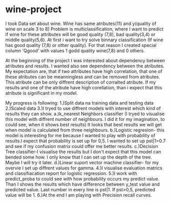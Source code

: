 # wine-project

I took Data set about wine. Wine has same atributes(11) and y(quality of wine on scale 3 to 8) Problem is multiclassification,
where I want to predict if wine for these attributes will be good quality (7,8), bad quality(3,4) or middle quality(5,6). At first 
i want to try solve binnary classification (If wine has good quality (7,8) or other quality). For that reason I created special column 
'Qgood' with values 1 godd quality wine(7,8) and 0 others. 

At the beginning of the project I was interested about dependency between atributes and results. I wanted also see dependency between 
the atributes. My expectation are, that if two attributes have high correlation, that one of these atributes can be meanningless 
and can be removed from atributes. This atribute can be only diffrent description of corralted atribute. If my results and one of the 
atribute have high corellation, than i expect that this atribute is significant in my model. 

My progress is following:
1.)Split data na training data and testing data
2.)Scaled data
3.)I tryed to use diffrent models with interest which kind of results they can show. 
    a.)k_nearest Neighbors classifier (I tryed to visualise this model with diffrent number of neighbours. I did it for my imagination, 
       to could see, when it shows best results) It looks that best results we will get when model is calculated from three neighbours. 
    b.)Logistic regresion- this model is interesting for me because I wanted to play with probability of results.I expect that probability
       is set up for 0,5. I wanted to set up pst|1=0.7 and see if my confusion matrix could offer me better results. 
    c.)Decision Tree classifier-I visualise the results but I don't expect that this model can bended some how. I only know that I can 
       set up the depth of the tree. Maybe I will try it later. 
    d.)Linear suport vector machine classifier- for my overvie I set up diffrent values for gamma.
4.)I visualise evaluation matrics and classifiacation report for logistic regression. 
5.)I work with predict_proba to could see with how probability occurs my predict value. Than I shows the results which have difference 
between y_test value and predicted value. Last number in every line is pst|1. If pst>0,5, predicted value will be 1. 
6.)At the end I am playing with Precision recall curves. 
